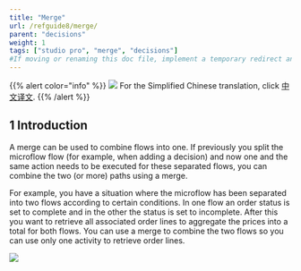 ```yaml
---
title: "Merge"
url: /refguide8/merge/
parent: "decisions"
weight: 1
tags: ["studio pro", "merge", "decisions"]
#If moving or renaming this doc file, implement a temporary redirect and let the respective team know they should update the URL in the product. See Mapping to Products for more details.
---
```


{{% alert color="info" %}}
<img src="/attachments/china.png" style="display: inline-block; margin: 0" /> For the Simplified Chinese translation, click [中文译文](https://cdn.mendix.tencent-cloud.com/documentation/refguide8/merge.pdf).
{{% /alert %}}

## 1 Introduction

A merge can be used to combine flows into one. If previously you split the microflow flow (for example, when adding a decision) and now one and the same action needs to be executed for these separated flows, you can combine the two (or more) paths using a merge. 

For example, you have a situation where the microflow has been separated into two flows according to certain conditions. In one flow an order status is set to complete and in the other the status is set to incomplete. After this you want to retrieve all associated order lines to aggregate the prices into a total for both flows. You can use a merge to combine the two flows so you can use only one activity to retrieve order lines.

![](/attachments/refguide8/modeling/application-logic/decisions/merge.png)


